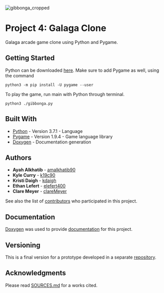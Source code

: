 ![gibbonga_cropped](https://user-images.githubusercontent.com/42750464/48982091-68991b00-f0a3-11e8-8a1e-5b9e8cdf6fe6.png)

# Project 4: Galaga Clone

Galaga arcade game clone using Python and Pygame.

## Getting Started

Python can be downloaded [here](https://www.python.org/downloads/). Make sure to add Pygame as well, using the command

```
python3 -m pip install -U pygame --user
```

To play the game, run main with Python through terminal.

```
python3 ./gibbonga.py
```

## Built With

* [Python](https://www.python.org/) - Version 3.7.1 - Language
* [Pygame](https://www.pygame.org/news) - Version 1.9.4 - Game language library
* [Doxygen](http://www.doxygen.nl/) - Documentation generation

## Authors

* **Ayah Alkhatib** - [amalkhatib90](https://github.com/amalkhatib90/)
* **Kyle Curry** - [k19c90](https://github.com/k19c90)
* **Kristi Daigh** - [kdaigh](https://github.com/kdaigh)
* **Ethan Lefert** - [elefert400](https://github.com/elefert400)
* **Clare Meyer** - [clareMeyer](https://github.com/clareMeyer)

See also the list of [contributors](https://github.com/kdaigh/Project04/graphs/contributors) who participated in this project.

## Documentation

[Doxygen](http://www.doxygen.nl/) was used to provide [documentation](https://github.com/kdaigh/Project04/tree/master/documentation/html) for this project.

## Versioning

This is a final version for a prototype developed in a separate [repository](https://github.com/amalkhatib90/Project03).

## Acknowledgments

Please read [SOURCES.md](https://github.com/kdaigh/Project04/blob/master/documentation/SOURCES.md) for a works cited.
